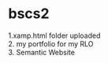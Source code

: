 # bscs2

1.xamp.html folder uploaded <br/>
2. my portfolio for my RLO <br/>
3. Semantic Website <br/>